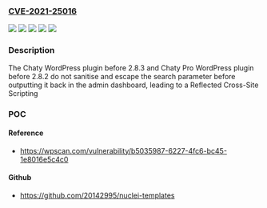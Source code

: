 ### [CVE-2021-25016](https://cve.mitre.org/cgi-bin/cvename.cgi?name=CVE-2021-25016)
![](https://img.shields.io/static/v1?label=Product&message=Floating%20Chat%20Widget%20Pro%20-%20Chaty%20Pro&color=blue)
![](https://img.shields.io/static/v1?label=Product&message=Floating%20Chat%20Widget%3A%20Contact%20Icons%2C%20Messages%2C%20Telegram%2C%20Email%2C%20SMS%2C%20Call%20Button%20%E2%80%93%20Chaty&color=blue)
![](https://img.shields.io/static/v1?label=Version&message=2.8.2%20&color=brightgreen)
![](https://img.shields.io/static/v1?label=Version&message=2.8.3%20&color=brightgreen)
![](https://img.shields.io/static/v1?label=Vulnerability&message=CWE-79%20Cross-site%20Scripting%20(XSS)&color=brightgreen)

### Description

The Chaty WordPress plugin before 2.8.3 and Chaty Pro WordPress plugin before 2.8.2 do not sanitise and escape the search parameter before outputting it back in the admin dashboard, leading to a Reflected Cross-Site Scripting

### POC

#### Reference
- https://wpscan.com/vulnerability/b5035987-6227-4fc6-bc45-1e8016e5c4c0

#### Github
- https://github.com/20142995/nuclei-templates


